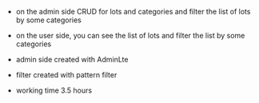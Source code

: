 - on the admin side CRUD for lots and categories and filter the list of lots by  some categories
- on the user side, you can see the list of lots and filter the list by some categories
- admin side created with AdminLte
- filter created with pattern filter

- working time 3.5 hours

